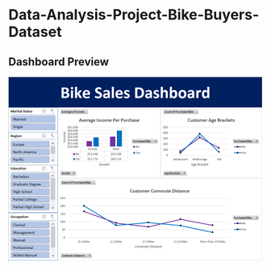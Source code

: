 # Data-Analysis-Project-Bike-Buyers-Dataset

## Dashboard Preview
![Dashboard](https://github.com/Raffa-R/Data-Analysis-Project-Bike-Buyers-Dataset/blob/main/Assets/Dashboard.png?raw=true)
